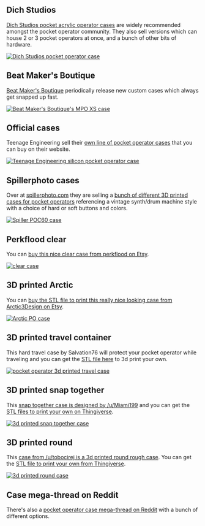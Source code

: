 ## Dich Studios

[Dich Studios pocket acrylic operator cases](https://dichstudios.com/collections/po-gear) are widely recommended amongst the pocket operator community. They also sell versions which can house 2 or 3 pocket operators at once, and a bunch of other bits of hardware.

[![Dich Studios pocket operator case](img/content/dich.jpg)](https://dichstudios.com/collections/po-gear)

## Beat Maker's Boutique

[Beat Maker's Boutique](https://www.beatmakersboutique.com/collections/specialty-items) periodically release new custom cases which always get snapped up fast.

[![Beat Maker's Boutique's MPO XS case](img/content/dich-studios-MPO-XS-pocket-operator-case.jpg)](https://www.beatmakersboutique.com/collections/specialty-items)

## Official cases

Teenage Engineering sell their [own line of pocket operator cases](https://teenage.engineering/store/ca-x/) that you can buy on their website.

[![Teenage Engineering silicon pocket operator case](img/content/teenage-engineering-pocket-operator-silicon-case.png)](https://teenage.engineering/store/ca-x/)

## Spillerphoto cases

Over at [spillerphoto.com](https://spillerphoto.com/) they are selling a [bunch of different 3D printed cases for pocket operators](https://spillerphoto.com/product-category/te_pocket_operators/) referencing a vintage synth/drum machine style with a choice of hard or soft buttons and colors.

[![Spiller POC60 case](img/content/spiller-case.jpg)](https://spillerphoto.com/product-category/te_pocket_operators/)

## Perkflood clear

You can [buy this nice clear case from perkflood on Etsy](https://www.etsy.com/listing/838306062/pocket-operator-case-clear).

[![clear case](img/content/pocket-operator-clear-case.jpg)](https://www.etsy.com/listing/838306062/pocket-operator-case-clear)

## 3D printed Arctic

You can [buy the STL file to print this really nice looking case from Arctic3Design on Etsy](https://www.etsy.com/listing/809218210/arctic-pocket-operator-case-digital-file).

[![Arctic PO case](img/content/arctic-pocket-operator-case.jpg)](https://www.etsy.com/listing/809218210/arctic-pocket-operator-case-digital-file)

## 3D printed travel container

This hard travel case by Salvation76 will protect your pocket operator while traveling and you can get the [STL file here](https://www.thingiverse.com/thing:1595179) to 3d print your own.

[![pocket operator 3d printed travel case](img/content/pocket-operator-travel-case.png)](https://www.thingiverse.com/thing:1595179)

## 3D printed snap together

This [snap together case is designed by /u/Miami199](https://www.reddit.com/r/pocketoperators/comments/gsak7l/snap_together_3d_printable_case_link_to_files_in/) and you can get the [STL files to print your own on Thingiverse](https://www.thingiverse.com/thing:4405034).

[![3d printed snap together case](img/content/pocket-operator-3d-printed-snap-together-case.jpg)](https://www.thingiverse.com/thing:4405034)

## 3D printed round

This [case from /u/tobocirej is a 3d printed round rough case](https://www.reddit.com/r/pocketoperators/comments/gwqyfx/3d_printed_case/). You can get the [STL file to print your own from Thingiverse](https://www.thingiverse.com/thing:1375818).

[![3d printed round case](img/content/3d-printed-rough-case.jpg)](https://www.thingiverse.com/thing:1375818)

## Case mega-thread on Reddit

There's also a [pocket operator case mega-thread on Reddit](https://www.reddit.com/r/pocketoperators/comments/6l3utu/always_use_protection_case_megathread/) with a bunch of different options.
 

